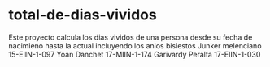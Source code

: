 # total-de-dias-vividos
Este proyecto calcula los dias vividos de una persona desde su fecha de nacimieno hasta la actual incluyendo los anios bisiestos Junker melenciano 15-EIIN-1-097 Yoan Danchet 17-MIIN-1-174 Garivardy Peralta 17-EIIN-1-030
